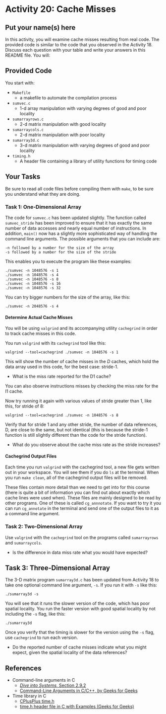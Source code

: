 # Activity 20: Cache Misses
## Put your name(s) here

In this activity, you will examine cache misses resulting from real code. The provided code  is similar to the code that you observed in the Activity 18. Discuss each question with your table and 
write your answers in this README file.
You will:

## Provided Code

You start with:
- `Makefile`
    - a makefile to automate the compilation process
- `sumvec.c`
    - 1-d array manipulation with varying degrees of good and poor locality
- `sumarrayrows.c`
    -  2-d matrix manipulation with good locality
- `sumarraycols.c`
    - 2-d matrix manipulation with poor locality
-  `sumarray3d.c`
    - 3-d matrix manipulation with varying degrees of good and poor locality
- `timing.h`
    - A header file containing a library of utility functions for timing code

## Your Tasks

Be sure to read all code files before compiling them with `make`, to be sure you
understand what they are doing.

### Task 1: One-Dimensional Array

The code for `sumvec.c` has been updated slightly. The function called `sumvec_stride` has been improved to ensure that it has exactly the same number of data accesses and nearly equal number of instructions. In addition, `main()` now has a slightly more sophisticated way of handling the command line arguments. The possible arguments that you can include are:

    -n followed by a number for the size of the array
    -s followed by a number for the size of the stride

This enables you to execute the program like these examples:

    ./sumvec -n 1048576 -s 1
    ./sumvec -n 1048576 -s 4
    ./sumvec -n 1048576 -s 8
    ./sumvec -n 1048576 -s 16
    ./sumvec -n 1048576 -s 32

You can try bigger numbers for the size of the array, like this:

    ./sumvec -n 2048576 -s 4
    
#### Determine Actual Cache Misses

You will be using `valgrind` and its accompanying utility `cachegrind` in
order to track cache misses in this code. 

You run `valgrind` with its `cachegrind` tool like this:

    valgrind --tool=cachegrind ./sumvec -n 1048576 -s 1

This will show the number of cache misses in the *D* caches, which hold the data array used in this code, for the best case: stride-1. 

* What is the miss rate reported for the D1 cache?

You can also observe instructions misses by checking the miss rate for the I1 cache.

Now try running it again with various values of stride greater than 1, like this, for stride of 8:

    valgrind --tool=cachegrind ./sumvec -n 1048576 -s 8

Verify that for stride 1 and any other stride, the number of data references, D, are close to the same, but not identical (this is because the stride-1 function is still slightly different than the code for the stride function).

* What do you observe about the cache miss rate as the stride increases?

#### Cachegrind Output Files

Each time you run `valgrind` with the cachegrind tool, a new file gets written out in your workspace. You will see them if you do `ls` at the terminal. When you run `make clean`, all of the cachegrind output files will be removed.

These files contain more detail than we need to get into for this course (there is quite a bit of information you can find out about exactly which cache lines were used when). These files are mainly designed to be read by other programs. One of these is called `cg_annnotate`. If you want to try it you can run `cg_annotate` in the termiinal and send one of the output files to it as a command line argument.

### Task 2: Two-Dimensional Array

Use `valgrind` with the `cachegrind` tool on the programs called `sumarrayrows` and `sumarraycols`.

* Is the difference in data miss rate what you would have expected?

## Task 3: Three-Dimensional Array

The 3-D matrix program `sumarray3d.c` has been updated from Activity 18 to take one optional command line argument, `-s`. If you run it with `-s` like this:

    ./sumarray3d -s

You will see that it runs the slower version of the code, which has poor spatial locality. You run the faster version with good spatial locality by not including the `-s` flag, like this:

    ./sumarray3d
    
Once you verify that the timing is slower for the version using the `-s` flag, use `cachegrind` to run each version.

* Do the reported number of cache misses indicate what you might expect, given the spatial locality of the data references?

## References

- Command-line arguments in C
    - [*Dive into Systems*, Section 2.9.2](https://diveintosystems.org/book/C2-C_depth/advanced_cmd_line_args.html#_c_cmd_line_args_)
    - [Command-Line Arguments in C/C++, by Geeks for Geeks](https://www.geeksforgeeks.org/command-line-arguments-in-c-cpp/)
- Time library in C
    - [CPlusPlus time.h](https://cplusplus.com/reference/ctime/)
    - [time.h header file in C with Examples (Geeks for Geeks)](https://www.geeksforgeeks.org/time-h-header-file-in-c-with-examples/)
